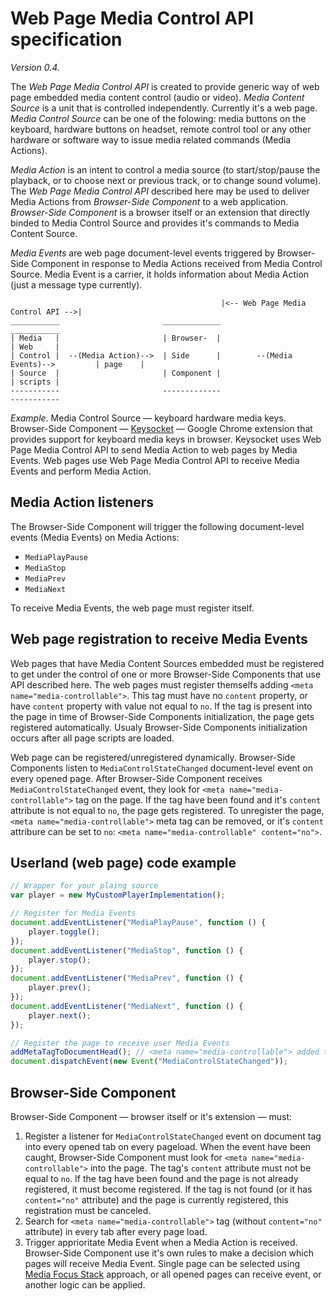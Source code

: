 Web Page Media Control API specification
==========================================

*Version 0.4.*

The *Web Page Media Control API* is created to provide generic way of web page embedded media content control (audio or video). *Media Content Source* is a unit that is controlled independently. Currently it's a web page. *Media Control Source* can be one of the folowing: media buttons on the keyboard, hardware buttons on headset, remote control tool or any other hardware or software way to issue media related commands (Media Actions).

*Media Action* is an intent to control a media source (to start/stop/pause the playback, or to choose next or previous track, or to change sound volume). The *Web Page Media Control API* described here may be used to deliver Media Actions from *Browser-Side Component* to a web application. *Browser-Side Component* is a browser itself or an extension that directly binded to Media Control Source and provides it's commands to Media Content Source.

*Media Events* are web page document-level events triggered by Browser-Side Component in response to Media Actions received from Media Control Source. Media Event is a carrier, it holds information about Media Action (just a message type currently).

```
                                               |<-- Web Page Media Control API -->|
___________                       _____________                                    ___________
| Media   |                       | Browser-  |                                    | Web     |
| Control |  --(Media Action)-->  | Side      |        --(Media Events)-->         | page    |
| Source  |                       | Component |                                    | scripts |
-----------                       -------------                                    -----------
```

*Example*. Media Control Source — keyboard hardware media keys. Browser-Side Component — [Keysocket](https://github.com/borismus/keysocket) — Google Chrome extension that provides support for keyboard media keys in browser. Keysocket uses Web Page Media Control API to send Media Action to web pages by Media Events. Web pages use Web Page Media Control API to receive Media Events and perform Media Action.

Media Action listeners
----------------------

The Browser-Side Component will trigger the following document-level events (Media Events) on Media Actions:

- `MediaPlayPause`
- `MediaStop`
- `MediaPrev`
- `MediaNext`

To receive Media Events, the web page must register itself.

Web page registration to receive Media Events
---------------------------------------------

Web pages that have Media Content Sources embedded must be registered to get under the control of one or more Browser-Side Components that use API described here. The web pages must register themselfs adding `<meta name="media-controllable">`. This tag must have no `content` property, or have `content` property with value not equal to `no`. If the tag is present into the page in time of Browser-Side Components initialization, the page gets registered automatically. Usualy Browser-Side Components initialization occurs after all page scripts are loaded.

Web page can be registered/unregistered dynamically. Browser-Side Components listen to `MediaControlStateChanged` document-level event on every opened page. After Browser-Side Component receives `MediaControlStateChanged` event, they look for `<meta name="media-controllable">` tag on the page. If the tag have been found and it's `content` attribute is not equal to `no`, the page gets registered. To unregister the page, `<meta name="media-controllable">` meta tag can be removed, or it's `content` attribure can be set to `no`: `<meta name="media-controllable" content="no">`.

Userland (web page) code example
--------------------------------

``` js
// Wrapper for your plaing source
var player = new MyCustomPlayerImplementation();

// Register for Media Events
document.addEventListener("MediaPlayPause", function () {
    player.toggle();
});
document.addEventListener("MediaStop", function () {
    player.stop();
});
document.addEventListener("MediaPrev", function () {
    player.prev();
});
document.addEventListener("MediaNext", function () {
    player.next();
});

// Register the page to receive user Media Events
addMetaTagToDocumentHead(); // <meta name="media-controllable"> added to html>head inside
document.dispatchEvent(new Event("MediaControlStateChanged"));
```

Browser-Side Component
----------------------

Browser-Side Component — browser itself or it's extension — must:

1. Register a listener for `MediaControlStateChanged` event on document tag into every opened tab on every pageload. When the event have been caught, Browser-Side Component must look for `<meta name="media-controllable">` into the page. The tag's `content` attribute must not be equal to `no`. If the tag have been found and the page is not already registered, it must become registered. If the tag is not found (or it has `content="no"` attribute) and the page is currently registered, this registration must be canceled.
2. Search for `<meta name="media-controllable">` tag (without `content="no"` attribute) in every tab after every page load.
3. Trigger apprioritate Media Event when a Media Action is received. Browser-Side Component use it's own rules to make a decision which pages will receive Media Event. Single page can be selected using [Media Focus Stack](http://smus.com/remote-controls-web-media/) approach, or all opened pages can receive event, or another logic can be applied.
